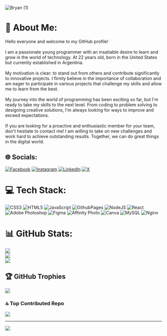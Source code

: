 
![Bryan (1)](https://github.com/BryanMenna/BryanMenna/assets/127232166/c30146c4-b7eb-4482-992a-b22ff4e80d85)

<h1>💫 About Me:</h1> 
Hello everyone and welcome to my GitHub profile!<br><br>I am a passionate young programmer with an insatiable desire to learn and grow in the world of technology. At 22 years old, born in the United States but currently established in Argentina.<br><br>My motivation is clear: to stand out from others and contribute significantly to innovative projects. I firmly believe in the importance of collaboration and am eager to participate in various projects that challenge my skills and allow me to learn from the best.<br><br>My journey into the world of programming has been exciting so far, but I'm ready to take my skills to the next level. From coding to problem solving to designing creative solutions, I'm always looking for ways to improve and exceed expectations.<br><br>If you are looking for a proactive and enthusiastic member for your team, don't hesitate to contact me! I am willing to take on new challenges and work hard to achieve outstanding results. Together, we can do great things in the digital world.


## 🌐 Socials:
[![Facebook](https://img.shields.io/badge/Facebook-%231877F2.svg?logo=Facebook&logoColor=white)](https://facebook.com/61550924543487) [![Instagram](https://img.shields.io/badge/Instagram-%23E4405F.svg?logo=Instagram&logoColor=white)](https://instagram.com/bryan_programmer) [![LinkedIn](https://img.shields.io/badge/LinkedIn-%230077B5.svg?logo=linkedin&logoColor=white)](https://linkedin.com/in/bryan-menna) [![X](https://img.shields.io/badge/X-black.svg?logo=X&logoColor=white)](https://x.com/Bryan__Menna) 

# 💻 Tech Stack:
![CSS3](https://img.shields.io/badge/css3-%231572B6.svg?style=for-the-badge&logo=css3&logoColor=white) ![HTML5](https://img.shields.io/badge/html5-%23E34F26.svg?style=for-the-badge&logo=html5&logoColor=white) ![JavaScript](https://img.shields.io/badge/javascript-%23323330.svg?style=for-the-badge&logo=javascript&logoColor=%23F7DF1E) ![GithubPages](https://img.shields.io/badge/github%20pages-121013?style=for-the-badge&logo=github&logoColor=white) ![NodeJS](https://img.shields.io/badge/node.js-6DA55F?style=for-the-badge&logo=node.js&logoColor=white) ![React](https://img.shields.io/badge/react-%2320232a.svg?style=for-the-badge&logo=react&logoColor=%2361DAFB) ![Adobe Photoshop](https://img.shields.io/badge/adobe%20photoshop-%2331A8FF.svg?style=for-the-badge&logo=adobe%20photoshop&logoColor=white) ![Figma](https://img.shields.io/badge/figma-%23F24E1E.svg?style=for-the-badge&logo=figma&logoColor=white) ![Affinity Photo](https://img.shields.io/badge/affinity%20photo-%237E4DD2.svg?style=for-the-badge&logo=affinity-photo&logoColor=white) ![Canva](https://img.shields.io/badge/Canva-%2300C4CC.svg?style=for-the-badge&logo=Canva&logoColor=white) ![MySQL](https://img.shields.io/badge/mysql-%2300000f.svg?style=for-the-badge&logo=mysql&logoColor=white)  ![Nginx](https://img.shields.io/badge/nginx-%23009639.svg?style=for-the-badge&logo=nginx&logoColor=white)
# 📊 GitHub Stats:
![](https://github-readme-stats.vercel.app/api?username=BryanMenna&theme=gotham&hide_border=false&include_all_commits=false&count_private=false)<br/>
![](https://github-readme-streak-stats.herokuapp.com/?user=BryanMenna&theme=gotham&hide_border=false)<br/>
![](https://github-readme-stats.vercel.app/api/top-langs/?username=BryanMenna&theme=gotham&hide_border=false&include_all_commits=false&count_private=false&layout=compact)

## 🏆 GitHub Trophies
![](https://github-profile-trophy.vercel.app/?username=BryanMenna&theme=onestar&no-frame=false&no-bg=true&margin-w=4)

### 🔝 Top Contributed Repo
![](https://github-contributor-stats.vercel.app/api?username=BryanMenna&limit=5&theme=radical&combine_all_yearly_contributions=true)

---
[![](https://visitcount.itsvg.in/api?id=BryanMenna&icon=2&color=0)](https://visitcount.itsvg.in)

<!-- Proudly created with GPRM ( https://gprm.itsvg.in ) -->
<!--
**BryanMenna/BryanMenna** is a ✨ _special_ ✨ repository because its `README.md` (this file) appears on your GitHub profile.

Here are some ideas to get you started:

- 🔭 I’m currently working on ...
- 🌱 I’m currently learning ...
- 👯 I’m looking to collaborate on ...
- 🤔 I’m looking for help with ...
- 💬 Ask me about ...
- 📫 How to reach me: ...
- 😄 Pronouns: ...
- ⚡ Fun fact: ...
-->
